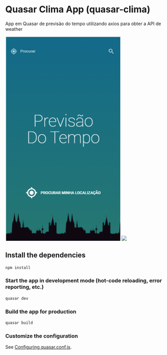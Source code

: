 # Quasar Clima App (quasar-clima)

App em Quasar de previsão do tempo utilizando axios para obter a API de weather

<img src="Screenshots/Home.PNG" width="360">
<img src="Screenshots/quasar previsão.PNG" width="360">

## Install the dependencies
```bash
npm install
```

### Start the app in development mode (hot-code reloading, error reporting, etc.)
```bash
quasar dev
```


### Build the app for production
```bash
quasar build
```

### Customize the configuration
See [Configuring quasar.conf.js](https://quasar.dev/quasar-cli/quasar-conf-js).
